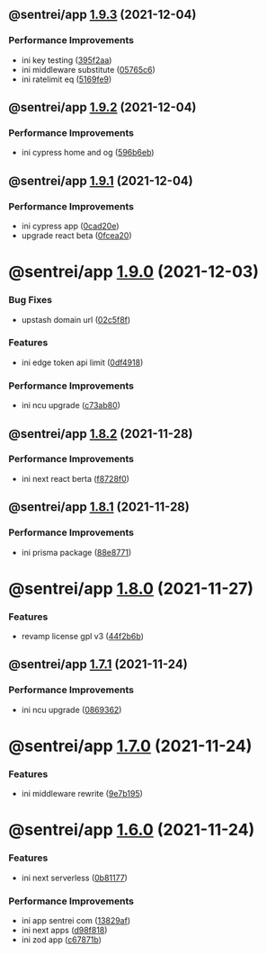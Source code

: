 ## @sentrei/app [1.9.3](https://github.com/sentrei/sentrei/compare/@sentrei/app@1.9.2...@sentrei/app@1.9.3) (2021-12-04)

### Performance Improvements

- ini key testing ([395f2aa](https://github.com/sentrei/sentrei/commit/395f2aa58992316883d36ecc6ba903be18fd4ad8))
- ini middleware substitute ([05765c6](https://github.com/sentrei/sentrei/commit/05765c6db5af08bb46fd82352f1ed4442e6815d9))
- ini ratelimit eq ([5169fe9](https://github.com/sentrei/sentrei/commit/5169fe9f753bfe8bde851a04eaf1e6f9ff5d4977))

## @sentrei/app [1.9.2](https://github.com/sentrei/sentrei/compare/@sentrei/app@1.9.1...@sentrei/app@1.9.2) (2021-12-04)

### Performance Improvements

- ini cypress home and og ([596b6eb](https://github.com/sentrei/sentrei/commit/596b6eb9bc241d15753cda339820aef88fb13b70))

## @sentrei/app [1.9.1](https://github.com/sentrei/sentrei/compare/@sentrei/app@1.9.0...@sentrei/app@1.9.1) (2021-12-04)

### Performance Improvements

- ini cypress app ([0cad20e](https://github.com/sentrei/sentrei/commit/0cad20e425aa9ea1aaf505deeff67fabc370b19e))
- upgrade react beta ([0fcea20](https://github.com/sentrei/sentrei/commit/0fcea20cab75d993b9d507f49a7f5d98023bec15))

# @sentrei/app [1.9.0](https://github.com/sentrei/sentrei/compare/@sentrei/app@1.8.2...@sentrei/app@1.9.0) (2021-12-03)

### Bug Fixes

- upstash domain url ([02c5f8f](https://github.com/sentrei/sentrei/commit/02c5f8fc2f8e152cebe2fbd0b834bb5af0b3b5a8))

### Features

- ini edge token api limit ([0df4918](https://github.com/sentrei/sentrei/commit/0df49182c0127532e5f2cf97471ca7a7854650b8))

### Performance Improvements

- ini ncu upgrade ([c73ab80](https://github.com/sentrei/sentrei/commit/c73ab80f3d6d1345d98608d085606e94bb978cbc))

## @sentrei/app [1.8.2](https://github.com/sentrei/sentrei/compare/@sentrei/app@1.8.1...@sentrei/app@1.8.2) (2021-11-28)

### Performance Improvements

- ini next react berta ([f8728f0](https://github.com/sentrei/sentrei/commit/f8728f019a31250ed868d624ddf44faa347f082d))

## @sentrei/app [1.8.1](https://github.com/sentrei/sentrei/compare/@sentrei/app@1.8.0...@sentrei/app@1.8.1) (2021-11-28)

### Performance Improvements

- ini prisma package ([88e8771](https://github.com/sentrei/sentrei/commit/88e8771bfea590f0564a9308dc81b6ee22e9a699))

# @sentrei/app [1.8.0](https://github.com/sentrei/sentrei/compare/@sentrei/app@1.7.1...@sentrei/app@1.8.0) (2021-11-27)

### Features

- revamp license gpl v3 ([44f2b6b](https://github.com/sentrei/sentrei/commit/44f2b6b82a9a32a04e3ea300fed8bf1274bb5421))

## @sentrei/app [1.7.1](https://github.com/sentrei/sentrei/compare/@sentrei/app@1.7.0...@sentrei/app@1.7.1) (2021-11-24)

### Performance Improvements

- ini ncu upgrade ([0869362](https://github.com/sentrei/sentrei/commit/0869362066c5b865c91ab102178ca53f17f87d44))

# @sentrei/app [1.7.0](https://github.com/sentrei/sentrei/compare/@sentrei/app@1.6.0...@sentrei/app@1.7.0) (2021-11-24)

### Features

- ini middleware rewrite ([9e7b195](https://github.com/sentrei/sentrei/commit/9e7b195eee0feb21ffab60093e8c62b69af4bd0a))

# @sentrei/app [1.6.0](https://github.com/sentrei/sentrei/compare/@sentrei/app@1.5.3...@sentrei/app@1.6.0) (2021-11-24)

### Features

- ini next serverless ([0b81177](https://github.com/sentrei/sentrei/commit/0b81177672b8860c276021160018de4fc1896714))

### Performance Improvements

- ini app sentrei com ([13829af](https://github.com/sentrei/sentrei/commit/13829af431926ee2e59cb7860110ea2f80ef3148))
- ini next apps ([d98f818](https://github.com/sentrei/sentrei/commit/d98f81880286b382919f31e31faad64164a10fde))
- ini zod app ([c67871b](https://github.com/sentrei/sentrei/commit/c67871beb6e41836eefdd442af9291fc517b3bb4))
